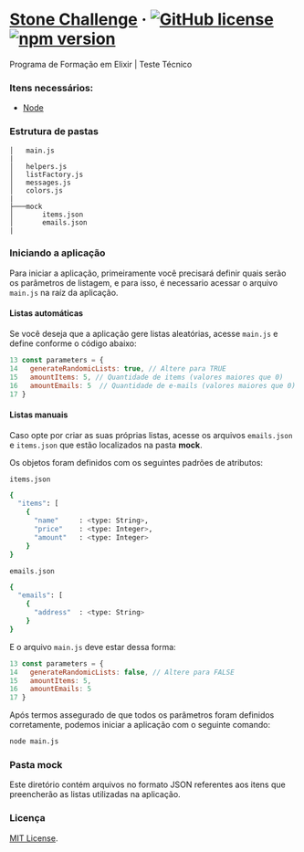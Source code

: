 # [Stone Challenge](https://gist.github.com/programa-elixir/1bd50a6d97909f2daa5809c7bb5b9a8a) &middot; [![GitHub license](https://img.shields.io/badge/license-MIT-green.svg)](https://github.com/facebook/react/blob/master/LICENSE) [![npm version](https://img.shields.io/badge/npm-7.0.8-brightgreen)](https://www.npmjs.com/)

Programa de Formação em Elixir | Teste Técnico

### Itens necessários:

- [Node](https://nodejs.org/en/download/)

### Estrutura de pastas

```
│   main.js
|
│   helpers.js
│   listFactory.js
│   messages.js
│   colors.js
|
├───mock
│       items.json
│       emails.json
|
```

### Iniciando a aplicação
Para iniciar a aplicação, primeiramente você precisará definir quais serão os parâmetros de listagem, e para isso, é necessario acessar o arquivo `main.js` na raíz da aplicação.

#### Listas automáticas
Se você deseja que a aplicação gere listas aleatórias, acesse `main.js` e define conforme o código abaixo:

```JavaScript
13 const parameters = {
14   generateRandomicLists: true, // Altere para TRUE
15   amountItems: 5, // Quantidade de items (valores maiores que 0)
16   amountEmails: 5  // Quantidade de e-mails (valores maiores que 0)
17 }
```

#### Listas manuais
Caso opte por criar as suas próprias listas, acesse os arquivos `emails.json` e `items.json` que estão localizados na pasta <b>mock</b>.

Os objetos foram definidos com os seguintes padrões de atributos:

`items.json`
```sh
{
  "items": [
    {
      "name"     : <type: String>,
      "price"    : <type: Integer>,
      "amount"   : <type: Integer>
    }
}
```

`emails.json`
```sh
{
  "emails": [
    {
      "address"  : <type: String>
    }
}
```
E o arquivo `main.js` deve estar dessa forma:
```JavaScript
13 const parameters = {
14   generateRandomicLists: false, // Altere para FALSE
15   amountItems: 5, 
16   amountEmails: 5 
17 }
```

Após termos assegurado de que todos os parâmetros foram definidos corretamente, podemos iniciar a aplicação com o seguinte comando:

```sh
node main.js
```

### Pasta mock
Este diretório contém arquivos no formato JSON referentes aos itens que preencherão as listas utilizadas na aplicação.
### Licença

[MIT License](./LICENSE).
